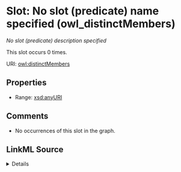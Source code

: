 

# Slot: No slot (predicate) name specified (owl_distinctMembers)


_No slot (predicate) description specified_






This slot occurs 0 times.


URI: [owl:distinctMembers](http://www.w3.org/2002/07/owl#distinctMembers)



<!-- no inheritance hierarchy -->








## Properties

* Range: [xsd:anyURI](http://www.w3.org/2001/XMLSchema#anyURI)





## Comments

* No occurrences of this slot in the graph.



## LinkML Source

<details>

```yaml
name: owl_distinctMembers
annotations:
  count:
    tag: count
    value: 0
description: No slot (predicate) description specified
title: No slot (predicate) name specified
comments:
- No occurrences of this slot in the graph.
from_schema: fio-kg
rank: 1000
domain: owl_distinctMembers
slot_uri: owl:distinctMembers
alias: owl_distinctMembers
range: uri

```
</details>